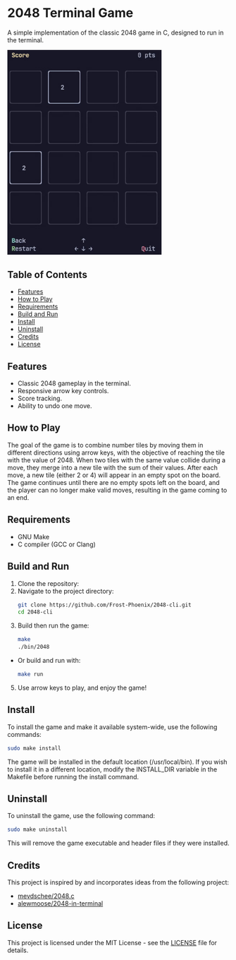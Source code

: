 # 2048 Terminal Game

A simple implementation of the classic 2048 game in C, designed to run in the terminal.

<img src=".github/assets/gameplay.gif" width="350" alt="Gameplay Gif">

## Table of Contents

- [Features](#features)
- [How to Play](#how-to-play)
- [Requirements](#requirements)
- [Build and Run](#build-and-run)
- [Install](#install)
- [Uninstall](#uninstall)
- [Credits](#credits)
- [License](#license)

## Features

- Classic 2048 gameplay in the terminal.
- Responsive arrow key controls.
- Score tracking.
- Ability to undo one move.

## How to Play

The goal of the game is to combine number tiles by moving them in different directions using arrow keys, with the objective of reaching the tile with the value of 2048. When two tiles with the same value collide during a move, they merge into a new tile with the sum of their values. After each move, a new tile (either 2 or 4) will appear in an empty spot on the board. The game continues until there are no empty spots left on the board, and the player can no longer make valid moves, resulting in the game coming to an end.

## Requirements

- GNU Make
- C compiler (GCC or Clang)

## Build and Run

1. Clone the repository:
2. Navigate to the project directory:
    ```bash
    git clone https://github.com/Frost-Phoenix/2048-cli.git
    cd 2048-cli
    ```
3. Build then run the game:
    ```bash
    make
    ./bin/2048
    ```
 - Or build and run with:

    ```bash
    make run
    ```
5. Use arrow keys to play, and enjoy the game!

## Install

To install the game and make it available system-wide, use the following commands:

```bash
sudo make install
```
The game will be installed in the default location (/usr/local/bin). If you wish to install it in a different location, modify the INSTALL_DIR variable in the Makefile before running the install command.

## Uninstall

To uninstall the game, use the following command:

```bash
sudo make uninstall
```
This will remove the game executable and header files if they were installed.

## Credits

This project is inspired by and incorporates ideas from the following project:

- [mevdschee/2048.c](https://github.com/mevdschee/2048.c)
- [alewmoose/2048-in-terminal](https://github.com/alewmoose/2048-in-terminal)


## License

This project is licensed under the MIT License - see the [LICENSE](LICENSE) file for details.
